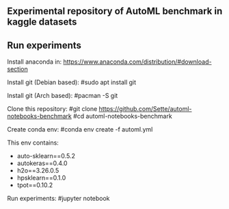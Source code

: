 ## Experimental repository of AutoML benchmark in kaggle datasets

## Run experiments

Install anaconda in: https://www.anaconda.com/distribution/#download-section

Install git (Debian based):
#sudo apt install git

Install git (Arch based):
#pacman -S git


Clone this repository:
#git clone https://github.com/Sette/automl-notebooks-benchmark
#cd automl-notebooks-benchmark

Create conda env:
#conda env create -f automl.yml

This env contains:
- auto-sklearn==0.5.2
- autokeras==0.4.0
- h2o==3.26.0.5
- hpsklearn==0.1.0
- tpot==0.10.2

Run experiments:
#jupyter notebook

